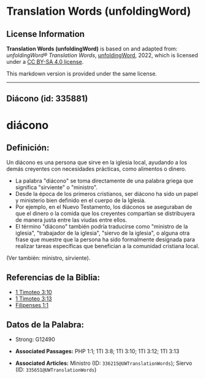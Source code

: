 # Translation Words (unfoldingWord)

## License Information

**Translation Words (unfoldingWord)** is based on and adapted from: _unfoldingWord® Translation Words_, [unfoldingWord](https://unfoldingword.org/utw), 2022, which is licensed under a [CC BY-SA 4.0 license](https://creativecommons.org/licenses/by-sa/4.0/legalcode.en).

This markdown version is provided under the same license.



--------------------------------

## Diácono (id: 335881)

diácono
=======

Definición:
-----------

Un diácono es una persona que sirve en la iglesia local, ayudando a los demás creyentes con necesidades prácticas, como alimentos o dinero.

* La palabra "diácono" se toma directamente de una palabra griega que significa "sirviente" o "ministro".
* Desde la época de los primeros cristianos, ser diácono ha sido un papel y ministerio bien definido en el cuerpo de la Iglesia.
* Por ejemplo, en el Nuevo Testamento, los diáconos se aseguraban de que el dinero o la comida que los creyentes compartían se distribuyera de manera justa entre las viudas entre ellos.
* El término "diácono" también podría traducirse como "ministro de la iglesia", "trabajador de la iglesia", "siervo de la iglesia", o alguna otra frase que muestre que la persona ha sido formalmente designada para realizar tareas específicas que benefician a la comunidad cristiana local.

(Ver también: ministro, sirviente).

Referencias de la Biblia:
-------------------------

* [1 Timoteo 3:10](https://ref.ly/1Tim3:10)
* [1 Timoteo 3:13](https://ref.ly/1Tim3:13)
* [Filipenses 1:1](https://ref.ly/Phil1:1)

Datos de la Palabra:
--------------------

* Strong: G12490

* **Associated Passages:** PHP 1:1; 1TI 3:8; 1TI 3:10; 1TI 3:12; 1TI 3:13
* **Associated Articles:** Ministro (ID: `336215@UWTranslationWords`); Siervo (ID: `335651@UWTranslationWords`)

